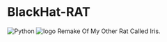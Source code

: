 # BlackHat-RAT
![Python](https://img.shields.io/badge/python-3670A0?style=for-the-badge&logo=python&logoColor=ffdd54)
![logo](https://user-images.githubusercontent.com/94076644/175283858-fc127af5-c332-4948-b173-bfe67e4a56fa.png)
Remake Of My Other Rat Called Iris.

